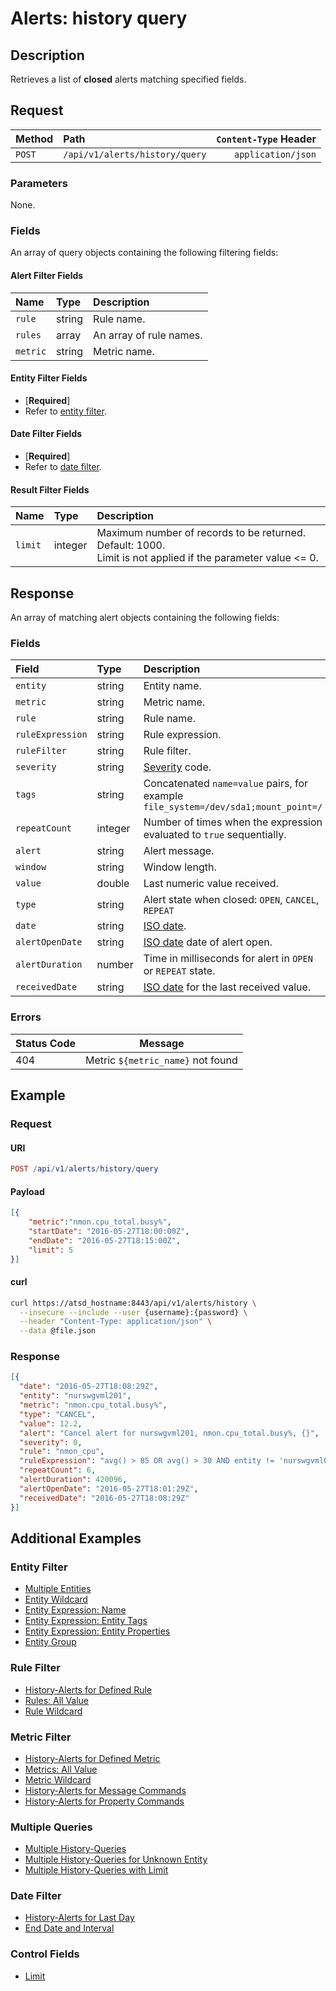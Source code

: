 # Alerts: history query

## Description

Retrieves a list of **closed** alerts matching specified fields.

## Request

| Method | Path | `Content-Type` Header|
|:---|:---|---:|
| `POST` | `/api/v1/alerts/history/query` | `application/json` |

### Parameters

None.

### Fields

An array of query objects containing the following filtering fields:

#### Alert Filter Fields

| **Name**  | **Type** | **Description**  |
|:---|:---|:---|
| `rule`       | string | Rule name.        |
| `rules`       | array | An array of rule names. |
| `metric`     | string | Metric name. |

#### Entity Filter Fields

* [**Required**]
* Refer to [entity filter](../filter-entity.md).

#### Date Filter Fields

* [**Required**]
* Refer to [date filter](../filter-date.md).

#### Result Filter Fields

| **Name**  | **Type** | **Description**  |
|:---|:---|:---|
| `limit`   | integer | Maximum number of records to be returned. Default: 1000.<br>Limit is not applied if the parameter value <= 0. |

## Response

An array of matching alert objects containing the following fields:

### Fields

| **Field** | **Type** | **Description** |
|:---|:---|:---|
| `entity` | string | Entity name. |
| `metric` | string | Metric name.  |
| `rule` | string | Rule name. |
| `ruleExpression` | string | Rule expression. |
| `ruleFilter` | string | Rule filter. |
| `severity`  | string | [Severity](../../../api/data/severity.md) code.  |
| `tags` | string | Concatenated `name=value` pairs, for example `file_system=/dev/sda1;mount_point=/` |
| `repeatCount` | integer | Number of times when the expression evaluated to `true` sequentially.  |
| `alert` | string | Alert message.  |
| `window` | string | Window length. |
| `value` | double | Last numeric value received. |
| `type` | string | Alert state when closed: `OPEN`, `CANCEL`, `REPEAT`  |
| `date` | string | [ISO date](../../../shared/date-format.md#supported-formats).  |
| `alertOpenDate` | string | [ISO date](../../../shared/date-format.md#supported-formats) date of alert open.  |
| `alertDuration` | number | Time in milliseconds for alert in `OPEN` or `REPEAT` state.  |
| `receivedDate` | string | [ISO date](../../../shared/date-format.md#supported-formats) for the last received value.  |

### Errors

| Status Code| Message |
| --- | --- |
| 404 | Metric `${metric_name}` not found |

## Example

### Request

#### URI

```elm
POST /api/v1/alerts/history/query
```

#### Payload

```json
[{
    "metric":"nmon.cpu_total.busy%",
    "startDate": "2016-05-27T18:00:00Z",
    "endDate": "2016-05-27T18:15:00Z",
    "limit": 5
}]
```

#### curl

```bash
curl https://atsd_hostname:8443/api/v1/alerts/history \
  --insecure --include --user {username}:{password} \
  --header "Content-Type: application/json" \
  --data @file.json
```

### Response

```json
[{
  "date": "2016-05-27T18:08:29Z",
  "entity": "nurswgvml201",
  "metric": "nmon.cpu_total.busy%",
  "type": "CANCEL",
  "value": 12.2,
  "alert": "Cancel alert for nurswgvml201, nmon.cpu_total.busy%, {}",
  "severity": 0,
  "rule": "nmon_cpu",
  "ruleExpression": "avg() > 85 OR avg() > 30 AND entity != 'nurswgvml006'",
  "repeatCount": 6,
  "alertDuration": 420096,
  "alertOpenDate": "2016-05-27T18:01:29Z",
  "receivedDate": "2016-05-27T18:08:29Z"
}]
```

## Additional Examples

### Entity Filter

* [Multiple Entities](examples/history-query/alerts-history-query-multiple-entity.md)
* [Entity Wildcard](examples/history-query/alerts-history-query-entity-wildcard.md)
* [Entity Expression: Name](examples/history-query/alerts-history-query-entity-expression-name.md)
* [Entity Expression: Entity Tags](examples/history-query/alerts-history-query-entity-expression-entity-tags.md)
* [Entity Expression: Entity Properties](examples/history-query/alerts-history-query-entity-expression-entity-properties.md)
* [Entity Group](examples/history-query/alerts-history-query-entity-group.md)

### Rule Filter

* [History-Alerts for Defined Rule](examples/history-query/alerts-history-query-defined-rule.md)
* [Rules: All Value](examples/history-query/alerts-history-query-rules-all-value.md)
* [Rule Wildcard](examples/history-query/alerts-history-query-rule-wildcard.md)

### Metric Filter

* [History-Alerts for Defined Metric](examples/history-query/alerts-history-query-defined-metric.md)
* [Metrics: All Value](examples/history-query/alerts-history-query-metrics-all-value.md)
* [Metric Wildcard](examples/history-query/alerts-history-query-metric-wildcard.md)
* [History-Alerts for Message Commands](examples/history-query/alerts-history-query-message-commands.md)
* [History-Alerts for Property Commands](examples/history-query/alerts-history-query-property-commands.md)

### Multiple Queries

* [Multiple History-Queries](examples/history-query/alerts-history-query-multiple-queries.md)
* [Multiple History-Queries for Unknown Entity](examples/history-query/alerts-history-query-multiple-queries-unknown-entity.md)
* [Multiple History-Queries with Limit](examples/history-query/alerts-history-query-multiple-queries-limit.md)

### Date Filter

* [History-Alerts for Last Day](examples/history-query/alerts-history-query-last-day.md)
* [End Date and Interval](examples/history-query/alerts-history-query-enddate-interval.md)

### Control Fields

* [Limit](examples/history-query/alerts-history-query-limit.md)
